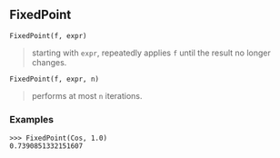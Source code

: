 ## FixedPoint  

``` 
FixedPoint(f, expr)
```  
 
> starting with `expr`, repeatedly applies `f` until the result no longer changes.

``` 
FixedPoint(f, expr, n)
``` 

> performs at most `n` iterations.

### Examples  
``` 
>>> FixedPoint(Cos, 1.0)
0.7390851332151607
``` 


